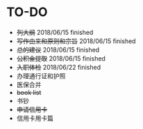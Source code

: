 # TO-DO

* ~~列大纲~~ 2018/06/15 finished
* ~~写作由来和原则和宗旨~~ 2018/06/15 finished
* ~~总的建议~~ 2018/06/15 finished
* ~~公积金提取~~ 2018/06/15 finished
* ~~入职体检~~ 2018/06/22 finished
* 办理通行证和护照
* 医保合并
* ~~book list~~
* 书钞
* ~~申请信用卡~~
* 信用卡用卡篇

